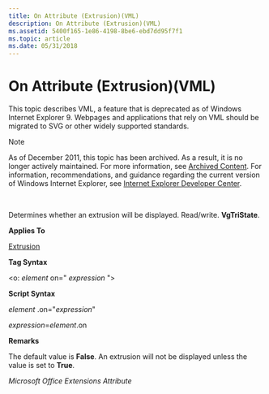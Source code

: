 ```yaml
---
title: On Attribute (Extrusion)(VML)
description: On Attribute (Extrusion)(VML)
ms.assetid: 5400f165-1e86-4198-8be6-ebd7dd95f7f1
ms.topic: article
ms.date: 05/31/2018
---
```


# On Attribute (Extrusion)(VML)

This topic describes VML, a feature that is deprecated as of Windows Internet Explorer 9. Webpages and applications that rely on VML should be migrated to SVG or other widely supported standards.

> [!Note]  
> As of December 2011, this topic has been archived. As a result, it is no longer actively maintained. For more information, see [Archived Content](https://docs.microsoft.com/previous-versions/windows/internet-explorer/ie-developer/). For information, recommendations, and guidance regarding the current version of Windows Internet Explorer, see [Internet Explorer Developer Center](https://go.microsoft.com/fwlink/p/?linkid=204313).

 

Determines whether an extrusion will be displayed. Read/write. **VgTriState**.

**Applies To**

[Extrusion](msdn-online-vml-extrusion-element.md)

**Tag Syntax**

<o: *element* on=" *expression* ">

**Script Syntax**

*element* .on="*expression*"

*expression*=*element*.on

**Remarks**

The default value is **False**. An extrusion will not be displayed unless the value is set to **True**.

*Microsoft Office Extensions Attribute*

 

 




